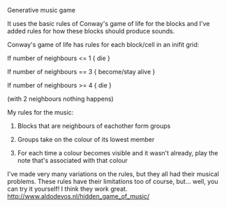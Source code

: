 Generative music game

It uses the basic rules of Conway's game of life for the blocks and I've added rules for how these blocks should produce sounds.

Conway's game of life has rules for each block/cell in an inifit grid:


If number of neighbours <= 1 { die }

If number of neighbours == 3 { become/stay alive }

If number of neighbours >= 4 { die }

(with 2 neighbours nothing happens)

My rules for the music:


1. Blocks that are neighbours of eachother form groups

2. Groups take on the colour of its lowest member

3. For each time a colour becomes visible and it wasn't already, play the note that's associated with that colour

I've made very many variations on the rules, but they all had their musical problems.
These rules have their limitations too of course, but... well, you can try it yourself! I think they work great. http://www.aldodevos.nl/hidden_game_of_music/
